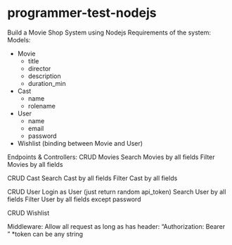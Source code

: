 # programmer-test-nodejs


Build a Movie Shop System using Nodejs
Requirements of the system:
Models:
- Movie
    - title
    - director
    - description
    - duration_min
- Cast
    - name
    - rolename
- User
    - name
    - email
    - password
- Wishlist (binding between Movie and User)

Endpoints & Controllers:
CRUD Movies
Search Movies by all fields
Filter Movies by all fields

CRUD Cast
Search Cast by all fields
Filter Cast by all fields

CRUD User
Login as User (just return random api_token)
Search User by all fields
Filter User by all fields except password

CRUD Wishlist

Middleware: 
Allow all request as long as has header: 
“Authorization: Bearer <token>”
*token can be any string
